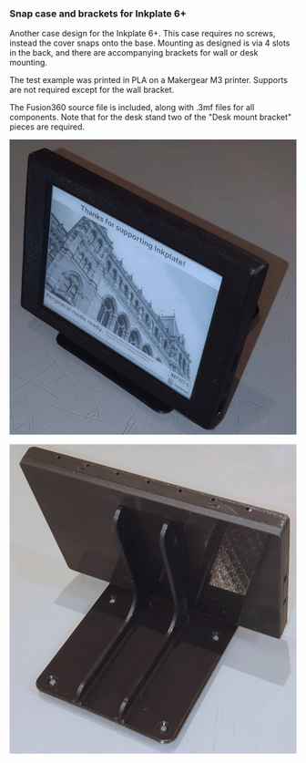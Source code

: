 ### Snap case and brackets for Inkplate 6+


Another case design for the Inkplate 6+. This case requires no screws, instead the cover snaps onto the base. Mounting
as designed is via 4 slots in the back, and there are accompanying brackets for wall or desk mounting.

The test example was printed in PLA on a Makergear M3 printer. Supports are not required except for the wall
bracket.

The Fusion360 source file is included, along with .3mf files for all components. Note that for the desk stand
two of the "Desk mount bracket" pieces are required.

![Front view of desk mount](20220312_063624.jpg)


![Rear view of desk mount](20220312_063609.jpg)
